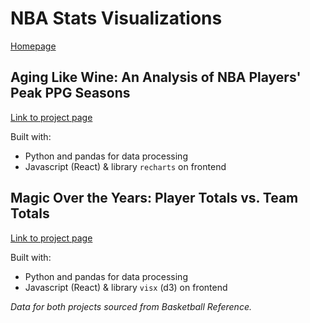 # NBA Stats Visualizations

[Homepage](https://joshwalk.github.io/nba-visualizer/)
## Aging Like Wine: An Analysis of NBA Players' Peak PPG Seasons
[Link to project page](https://joshwalk.github.io/nba-visualizer/#/aging-like-wine)

Built with:
- Python and pandas for data processing
- Javascript (React) & library `recharts` on frontend


## Magic Over the Years: Player Totals vs. Team Totals
[Link to project page](https://joshwalk.github.io/nba-visualizer/#/magic-over-the-years)

Built with:
- Python and pandas for data processing
- Javascript (React) & library `visx` (d3) on frontend


*Data for both projects sourced from Basketball Reference.*
